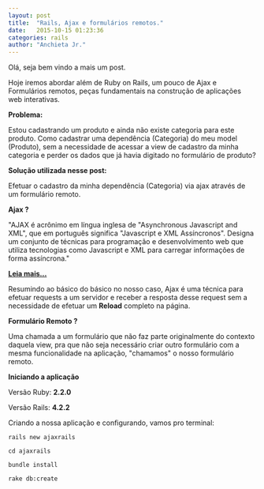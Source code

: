 ```yaml
---
layout: post
title:  "Rails, Ajax e formulários remotos."
date:   2015-10-15 01:23:36
categories: rails
author: "Anchieta Jr."
---
```


Olá, seja bem vindo a mais um post.

Hoje iremos abordar além de Ruby on Rails, um pouco de Ajax e Formulários remotos, peças fundamentais na construção de aplicações web interativas.

**Problema:**

Estou cadastrando um produto e ainda não existe categoria para este produto. Como cadastrar uma dependência (Categoria) do meu model (Produto), sem a necessidade de acessar a view de cadastro da minha categoria e perder os dados que já havia digitado no formulário de produto?

**Solução utilizada nesse post:**

Efetuar o cadastro da minha dependência (Categoria) via ajax através de um formulário remoto.

**Ajax ?**

"AJAX é acrônimo em língua inglesa de "Asynchronous Javascript and XML", que em português significa "Javascript e XML Assíncronos". Designa um conjunto de técnicas para programação e desenvolvimento web que utiliza tecnologias como Javascript e XML para carregar informações de forma assíncrona."

**[Leia mais...](http://www.significados.com.br/ajax/)**

Resumindo ao básico do básico no nosso caso, Ajax é uma técnica para efetuar requests a um servidor e receber a resposta desse request sem a necessidade de efetuar um **Reload** completo na página.

**Formulário Remoto ?**

Uma chamada a um formulário que não faz parte originalmente do contexto daquela view, pra que não seja necessário criar outro formulário com a mesma funcionalidade na aplicação, "chamamos" o nosso formulário remoto.

**Iniciando a aplicação**

Versão Ruby: **2.2.0**

Versão Rails: **4.2.2**

Criando a nossa aplicação e configurando, vamos pro terminal:

`rails new ajaxrails`

`cd ajaxrails`

`bundle install`

`rake db:create`











